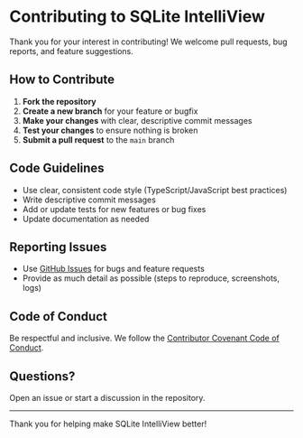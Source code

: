 # Contributing to SQLite IntelliView

Thank you for your interest in contributing! We welcome pull requests, bug reports, and feature suggestions.

## How to Contribute

1. **Fork the repository**
2. **Create a new branch** for your feature or bugfix
3. **Make your changes** with clear, descriptive commit messages
4. **Test your changes** to ensure nothing is broken
5. **Submit a pull request** to the `main` branch

## Code Guidelines

- Use clear, consistent code style (TypeScript/JavaScript best practices)
- Write descriptive commit messages
- Add or update tests for new features or bug fixes
- Update documentation as needed

## Reporting Issues

- Use [GitHub Issues](https://github.com/Bowlerr/sqlite-intelliview-vscode/issues) for bugs and feature requests
- Provide as much detail as possible (steps to reproduce, screenshots, logs)

## Code of Conduct

Be respectful and inclusive. We follow the [Contributor Covenant Code of Conduct](https://www.contributor-covenant.org/version/2/1/code_of_conduct/).

## Questions?

Open an issue or start a discussion in the repository.

---

Thank you for helping make SQLite IntelliView better!
